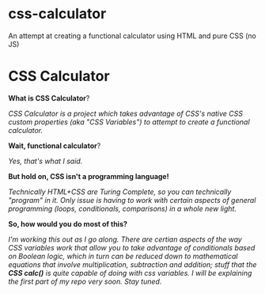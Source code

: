 # css-calculator
An attempt at creating a functional calculator using HTML and pure CSS (no JS)

CSS Calculator
=

**What is CSS Calculator**?

*CSS Calculator is a project which takes advantage of CSS's native CSS custom properties (aka "CSS Variables") to attempt to create a functional calculator.*

**Wait, functional calculator**?

*Yes, that's what I said.*

**But hold on, CSS isn't a programming language!**

*Technically HTML+CSS are Turing Complete, so you can technically "program" in it. Only issue is having to work with certain aspects of general programming (loops, conditionals, comparisons) in a whole new light.*

**So, how would you do most of this?**

*I'm working this out as I go along. There are certian aspects of the way CSS variables work that allow you to take advantage of conditionals based on Boolean logic, which in turn can be reduced down to mathematical equations that involve multiplication, subtraction and addition; stuff that the **CSS calc()** is quite capable of doing with css variables. I will be explaining the first part of my repo very soon. Stay tuned.*
